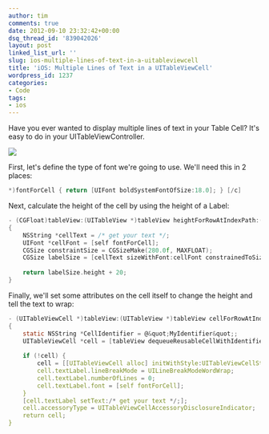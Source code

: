 ```yaml
---
author: tim
comments: true
date: 2012-09-10 23:32:42+00:00
dsq_thread_id: '839042026'
layout: post
linked_list_url: ''
slug: ios-multiple-lines-of-text-in-a-uitableviewcell
title: 'iOS: Multiple Lines of Text in a UITableViewCell'
wordpress_id: 1237
categories:
- Code
tags:
- ios
---
```


Have you ever wanted to display multiple lines of text in your Table Cell?
It's easy to do in your UITableViewController. 

![](http://timbroder.com/wp-content/uploads/2012/09/2012-09-10_1921.png) 

First, let's define the type of font we're going to use. We'll need this in 2 places: 

```c
*)fontForCell { return [UIFont boldSystemFontOfSize:18.0]; } [/c] 
```

Next, calculate the height of the cell by using the height of a Label: 

```c
- (CGFloat)tableView:(UITableView *)tableView heightForRowAtIndexPath:(NSIndexPath *)indexPath
{
    NSString *cellText = /* get your text */;
    UIFont *cellFont = [self fontForCell];
    CGSize constraintSize = CGSizeMake(280.0f, MAXFLOAT);
    CGSize labelSize = [cellText sizeWithFont:cellFont constrainedToSize:constraintSize lineBreakMode:UILineBreakModeWordWrap];
    
    return labelSize.height + 20;
}
```

Finally, we'll set some attributes on the cell itself to change the height and
tell the text to wrap:

```c
- (UITableViewCell *)tableView:(UITableView *)tableView cellForRowAtIndexPath:(NSIndexPath *)indexPath
{
    static NSString *CellIdentifier = @&quot;MyIdentifier&quot;;
    UITableViewCell *cell = [tableView dequeueReusableCellWithIdentifier:CellIdentifier];
    
    if (!cell) {
        cell = [[UITableViewCell alloc] initWithStyle:UITableViewCellStyleDefault reuseIdentifier:CellIdentifier];
        cell.textLabel.lineBreakMode = UILineBreakModeWordWrap;
        cell.textLabel.numberOfLines = 0;
        cell.textLabel.font = [self fontForCell];
    }
    [cell.textLabel setText:/* get your text */;];
    cell.accessoryType = UITableViewCellAccessoryDisclosureIndicator;
    return cell;
}
```
